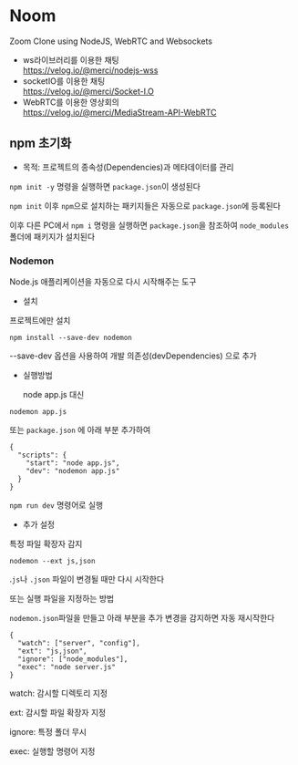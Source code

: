 # Noom

Zoom Clone using NodeJS, WebRTC and Websockets

- ws라이브러리를 이용한 채팅 <br>
https://velog.io/@merci/nodejs-wss
- socketIO를 이용한 채팅 <br>
https://velog.io/@merci/Socket-I.O
- WebRTC를 이용한 영상회의 <br>
https://velog.io/@merci/MediaStream-API-WebRTC

## npm 초기화

- 목적: 프로젝트의 종속성(Dependencies)과 메타데이터를 관리</br>

`npm init -y` 명령을 실행하면 `package.json`이 생성된다

`npm init` 이후 `npm`으로 설치하는 패키지들은 자동으로 `package.json`에 등록된다

이후 다른 PC에서 `npm i` 명령을 실행하면 `package.json`을 참조하여 `node_modules` 폴더에 패키지가 설치된다

### Nodemon
Node.js 애플리케이션을 자동으로 다시 시작해주는 도구
- 설치

프로젝트에만 설치
```
npm install --save-dev nodemon
```
--save-dev 옵션을 사용하여 개발 의존성(devDependencies) 으로 추가

- 실행방법

  node app.js 대신
```
nodemon app.js
```
또는 `package.json` 에 아래 부분 추가하여 
```
{
  "scripts": {
    "start": "node app.js",
    "dev": "nodemon app.js"
  }
}
```
`npm run dev` 명령어로 실행
- 추가 설정

특정 파일 확장자 감지
```
nodemon --ext js,json
```
.`js`나 `.json` 파일이 변경될 때만 다시 시작한다

또는 실행 파일을 지정하는 방법

`nodemon.json`파일을 만들고 아래 부분을 추가 변경을 감지하면 자동 재시작한다
```
{
  "watch": ["server", "config"],
  "ext": "js,json",
  "ignore": ["node_modules"],
  "exec": "node server.js"
}
```
watch: 감시할 디렉토리 지정

ext: 감시할 파일 확장자 지정

ignore: 특정 폴더 무시

exec: 실행할 명령어 지정
